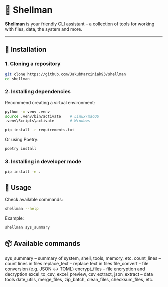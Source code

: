# 🐚 Shellman

**Shellman** is your friendly CLI assistant – a collection of tools for working with files, data, the system and more.

---

## 🔧 Installation

### 1. Cloning a repository

```bash
git clone https://github.com/JakubMarciniak93/shellman
cd shellman
```

### 2. Installing dependencies

Recommend creating a virtual environment:

```bash
python -m venv .venv
source .venv/bin/activate    # Linux/macOS
.venv\Scripts\activate       # Windows

pip install -r requirements.txt
```

Or using Poetry:

```bash
poetry install
```

### 3. Installing in developer mode

```bash
pip install -e .
```

## 🚀 Usage

Check available commands:
```bash
shellman --help
```
Example:
```bash
shellman sys_summary
```

## 📦 Available commands

sys_summary – summary of system, shell, tools, memory, etc.
count_lines – count lines in files
replace_text – replace text in files
file_convert – file conversion (e.g. JSON ↔ TOML)
encrypt_files – file encryption and decryption
excel_to_csv, excel_preview, csv_extract, json_extract – data tools
date_utils, merge_files, zip_batch, clean_files, checksum_files, etc.
